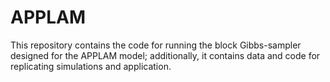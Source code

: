 # APPLAM
This repository contains the code for running the block Gibbs-sampler designed for the APPLAM model; additionally, it contains data and code for replicating simulations and application.
